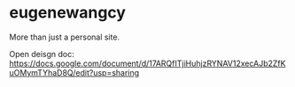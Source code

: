 # eugenewangcy
More than just a personal site.

Open deisgn doc: https://docs.google.com/document/d/17ARQfITjiHuhjzRYNAV12xecAJb2ZfKuOMymTYhaD8Q/edit?usp=sharing